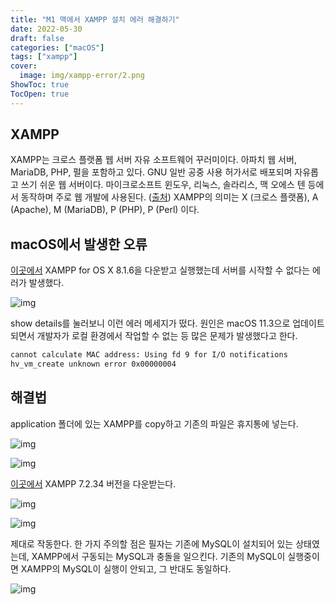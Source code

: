 ```yaml
---
title: "M1 맥에서 XAMPP 설치 에러 해결하기"
date: 2022-05-30
draft: false
categories: ["macOS"]
tags: ["xampp"]
cover:
  image: img/xampp-error/2.png
ShowToc: true
TocOpen: true
---
```


## XAMPP

XAMPP는 크로스 플랫폼 웹 서버 자유 소프트웨어 꾸러미이다. 아파치 웹 서버, MariaDB, PHP, 펄을 포함하고 있다. GNU 일반 공중 사용 허가서로 배포되며 자유롭고 쓰기 쉬운 웹 서버이다. 마이크로소프트 윈도우, 리눅스, 솔라리스, 맥 오에스 텐 등에서 동작하며 주로 웹 개발에 사용된다. ([출처](https://ko.wikipedia.org/wiki/XAMPP)) XAMPP의 의미는 X (크로스 플랫폼), A (Apache), M (MariaDB), P (PHP), P (Perl) 이다.

## macOS에서 발생한 오류

[이곳에서](https://www.apachefriends.org/download.html) XAMPP for OS X 8.1.6을 다운받고 실행했는데 서버를 시작할 수 없다는 에러가 발생했다.

![img](/img/xampp-error/1.png)

show details를 눌러보니 이런 에러 메세지가 떴다. 원인은 macOS 11.3으로 업데이트 되면서 개발자가 로컬 환경에서 작업할 수 없는 등 많은 문제가 발생했다고 한다.

```txt
cannot calculate MAC address: Using fd 9 for I/O notifications
hv_vm_create unknown error 0x00000004
```

<!-- ## 해결법

```sh
# bitnami 백업 파일 생성
$ cp -rp ~/.bitnami ~/.bitnami.back
# 새로운 hyperkit 라이브러리 다운로드
$ cd /tmp
$ curl -LJO "https://downloads.bitnami.com/files/hyperkit/hyperkit-testing-20210430"
# 새로운 hyperkit 바이너리로 대체
$ mv /tmp/hyperkit-testing-20210430 ~/.bitnami/stackman/helpers/hyperkit
$ chmod +x ~/.bitnami/stackman/helpers/hyperkit
``` -->

## 해결법

application 폴더에 있는 XAMPP를 copy하고 기존의 파일은 휴지통에 넣는다.

![img](/img/xampp-error/2.png)

![img](/img/xampp-error/3.png)

[이곳에서](https://sourceforge.net/projects/xampp/files/XAMPP%20Mac%20OS%20X/7.2.34/xampp-osx-7.2.34-2-installer.dmg/download) XAMPP 7.2.34 버전을 다운받는다.

![img](/img/xampp-error/4.png)

![img](/img/xampp-error/5.png)

제대로 작동한다. 한 가지 주의할 점은 필자는 기존에 MySQL이 설치되어 있는 상태였는데, XAMPP에서 구동되는 MySQL과 충돌을 일으킨다. 기존의 MySQL이 실행중이면 XAMPP의 MySQL이 실행이 안되고, 그 반대도 동일하다.

![img](/img/xampp-error/6.png)
